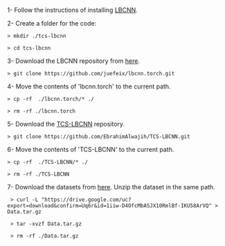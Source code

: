 1-	Follow the instructions of installing [LBCNN](https://github.com/juefeix/lbcnn.torch/blob/master/INSTALL.md).

2- Create a folder for the code:

    > mkdir ./tcs-lbcnn
    
    > cd tcs-lbcnn
    
    
3-	Download the LBCNN repository from [here](https://github.com/juefeix/lbcnn.torch/archive/refs/heads/master.zip).

    > git clone https://github.com/juefeix/lbcnn.torch.git
    
4- Move the contents of 'lbcnn.torch' to the current path. 

    > cp -rf  ./lbcnn.torch/* ./
    
    > rm -rf ./lbcnn.torch
    
5- Download the [TCS-LBCNN](https://github.com/EbrahimAlwajih/TCS-LBCNN/archive/refs/heads/main.zip) repository.

    > git clone https://github.com/EbrahimAlwajih/TCS-LBCNN.git
    
6- Move the contents of 'TCS-LBCNN' to the current path.

    > cp -rf  ./TCS-LBCNN/* ./
    
    > rm -rf ./TCS-LBCNN
    

7- Download the datasets from [here](https://drive.google.com/file/d/1iiw-D4OfcMbASJX10RmlBf-IKU58ArVQ/view?usp=share_link). Unzip the dataset in the same path.

     > curl -L "https://drive.google.com/uc?export=download&confirm=Uq6r&id=1iiw-D4OfcMbASJX10RmlBf-IKU58ArVQ" > Data.tar.gz
     
     > tar -xvzf Data.tar.gz
     
     > rm -rf ./Data.tar.gz
     
